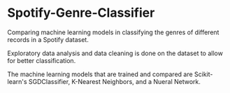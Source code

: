 # Spotify-Genre-Classifier
Comparing machine learning models in classifying the genres of different records in a Spotify dataset.

Exploratory data analysis and data cleaning is done on the dataset to allow for better classification.

The machine learning models that are trained and compared are Scikit-learn's SGDClassifier, K-Nearest Neighbors, and a Nueral Network.
